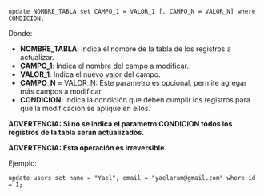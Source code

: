 ```
update NOMBRE_TABLA set CAMPO_1 = VALOR_1 [, CAMPO_N = VALOR_N] where CONDICION;
```

Donde:

- **NOMBRE_TABLA**: Indica el nombre de la tabla de los registros a actualizar.
- **CAMPO_1**: Indica el nombre del campo a modificar.
- **VALOR_1**: Indica el nuevo valor del campo.
- **CAMPO_N** = VALOR_N: Este parametro es opcional, permite agregar más campos a modificar.
- **CONDICION**: Indica la condición que deben cumplir los registros para que la modificación se aplique en ellos.

**ADVERTENCIA: Si no se indica el parametro CONDICION todos los registros de la tabla seran actualizados.**

**ADVERTENCIA: Esta operación es irreversible.**

Ejemplo:

```
update users set name = "Yael", email = "yaelaram@gmail.com" where id = 1;
```
